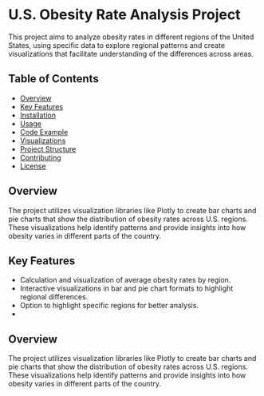 # U.S. Obesity Rate Analysis Project

This project aims to analyze obesity rates in different regions of the United States, using specific data to explore regional patterns and create visualizations that facilitate understanding of the differences across areas.

## Table of Contents
- [Overview](#overview)
- [Key Features](#key-features)
- [Installation](#installation)
- [Usage](#usage)
- [Code Example](#code-example)
- [Visualizations](#visualizations)
- [Project Structure](#project-structure)
- [Contributing](#contributing)
- [License](#license)

## Overview

The project utilizes visualization libraries like Plotly to create bar charts and pie charts that show the distribution of obesity rates across U.S. regions. These visualizations help identify patterns and provide insights into how obesity varies in different parts of the country.

## Key Features
- Calculation and visualization of average obesity rates by region.
- Interactive visualizations in bar and pie chart formats to highlight regional differences.
- Option to highlight specific regions for better analysis.
- 
## Overview

The project utilizes visualization libraries like Plotly to create bar charts and pie charts that show the distribution of obesity rates across U.S. regions. These visualizations help identify patterns and provide insights into how obesity varies in different parts of the country.
